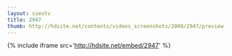 ```yaml
---
layout: sieutv
title: 2947
thumb: http://hdsite.net/contents/videos_screenshots/2000/2947/preview_360p.mp4.jpg
---
```

{% include iframe src='http://hdsite.net/embed/2947' %}
 
